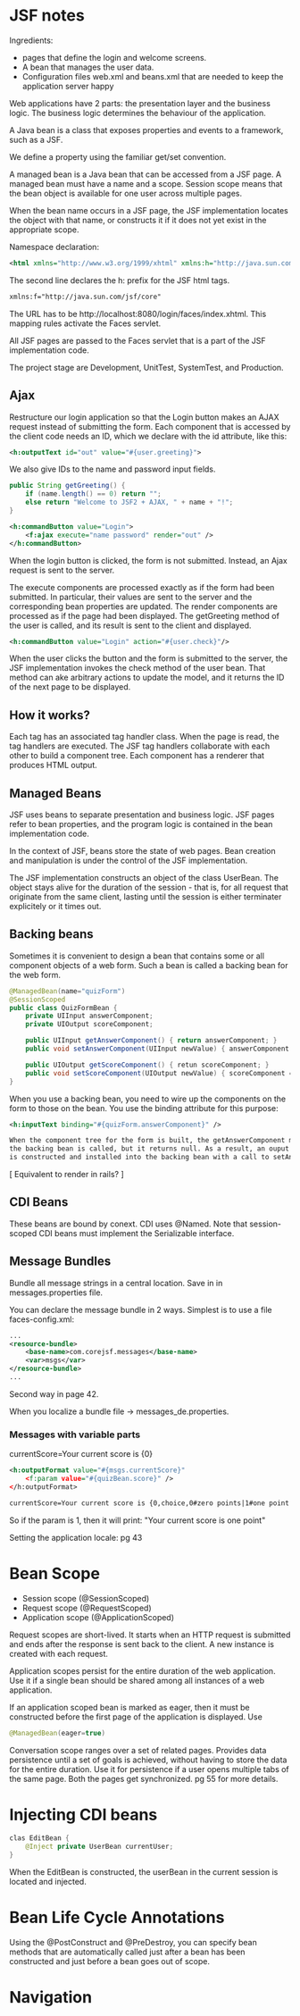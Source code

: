 # JSF notes
Ingredients:
- pages that define the login and welcome screens.
- A bean that manages the user data.
- Configuration files web.xml and beans.xml that are needed to keep the
  application server happy

Web applications have 2 parts: the presentation layer and the business logic.
The business logic determines the behaviour of the application.

A Java bean is a class that exposes properties and events to a framework, such
as a JSF.

We define a property using the familiar get/set convention.

A managed bean is a Java bean that can be accessed from a JSF page. A managed
bean must have a name and a scope. Session scope means that the bean object is
available for one user across multiple pages.

When the bean name occurs in a JSF page, the JSF implementation locates the
object with that name, or constructs it if it does not yet exist in the
appropriate scope.

Namespace declaration:
```xml
<html xmlns="http://www.w3.org/1999/xhtml" xmlns:h="http://java.sun.com/jsf/html">
```
The second line declares the h: prefix for the JSF html tags.

```xml
xmlns:f="http://java.sun.com/jsf/core"
```

The URL has to be  http://localhost:8080/login/faces/index.xhtml. This mapping
rules activate the Faces servlet.

All JSF pages are passed to the Faces servlet that is a part of the JSF
implementation code.

The project stage are Development, UnitTest, SystemTest, and Production.

## Ajax
Restructure our login application so that the Login button makes an AJAX request
instead of submitting the form. Each component that is accessed by the client
code needs an ID, which we declare with the id attribute, like this:
```xml
<h:outputText id="out" value="#{user.greeting}">
```
We also give IDs to the name and password input fields.

```java
public String getGreeting() {
    if (name.length() == 0) return "";
    else return "Welcome to JSF2 + AJAX, " + name + "!";
}
```

```xml
<h:commandButton value="Login">
    <f:ajax execute="name password" render="out" />
</h:commandButton>
```

When the login button is clicked, the form is not submitted. Instead, an Ajax
request is sent to the server.

The execute components are processed exactly as if the form had been submitted.
In particular, their values are sent to the server and the corresponding bean
properties are updated. The render components are processed as if the page had
been displayed. The getGreeting method of the user is called, and its result is
sent to the client and displayed.

```xml
<h:commandButton value="Login" action="#{user.check}"/>
```
When the user clicks the button and the form is submitted to the server, the JSF
implementation invokes the check method of the user bean. That method can ake
arbitrary actions to update the model, and it returns the ID of the next page to
be displayed.

## How it works?
Each tag has an associated tag handler class. When the page is read, the tag
handlers are executed. The JSF tag handlers collaborate with each other to
build a component tree. Each component has a renderer that produces HTML output.


## Managed Beans
JSF uses beans to separate presentation and business logic. JSF pages refer to
bean properties, and the program logic is contained in the bean implementation
code.

In the context of JSF, beans store the state of web pages. Bean creation and
manipulation is under the control of the JSF implementation.

The JSF implementation constructs an object of the class UserBean. The object
stays alive for the duration of the session - that is, for all request that
originate from the same client, lasting until the session is either terminater
explicitely or it times out.

## Backing beans
Sometimes it is convenient to design a bean that contains some or all component
objects of a web form. Such a bean is called a backing bean for the web form.

```java
@ManagedBean(name="quizForm")
@SessionScoped
public class QuizFormBean {
    private UIInput answerComponent;
    private UIOutput scoreComponent;

    public UIInput getAnswerComponent() { return answerComponent; }
    public void setAnswerComponent(UIInput newValue) { answerComponent = newValue; }

    public UIOutput getScoreComponent() { retun scoreComponent; }
    public void setScoreComponent(UIOutput newValue) { scoreComponent = newValue; }
}
```

When you use a backing bean, you need to wire up the components on the form to
those on the bean. You use the binding attribute for this purpose:
```xml
<h:inputText binding="#{quizForm.answerComponent}" />

When the component tree for the form is built, the getAnswerComponent method of
the backing bean is called, but it returns null. As a result, an ouput component
is constructed and installed into the backing bean with a call to setAnswerComponent.
```

[ Equivalent to render in rails? ]

## CDI Beans
These beans are bound by conext. CDI uses @Named. Note that session-scoped CDI
beans must implement the Serializable interface.

## Message Bundles
Bundle all message strings in a central location.
Save in in messages.properties file.

You can declare the message bundle in 2 ways. Simplest is to use a file
faces-config.xml:
```xml
...
<resource-bundle>
    <base-name>com.corejsf.messages</base-name>
    <var>msgs</var>
</resource-bundle>
...
```
Second way in page 42.

When you localize a bundle file -> messages_de.properties.

### Messages with variable parts
currentScore=Your current score is {0}

```xml
<h:outputFormat value="#{msgs.currentScore}"
    <f:param value="#{quizBean.score}" />
</h:outputFormat>
```

```xml
currentScore=Your current score is {0,choice,0#zero points|1#one point|2#{0} points}
```

So if the param is 1, then it will print: "Your current score is one point"

Setting the application locale: pg 43

# Bean Scope
- Session scope (@SessionScoped)
- Request scope (@RequestScoped)
- Application scope (@ApplicationScoped)

Request scopes are short-lived. It starts when an HTTP request is submitted and
ends after the response is sent back to the client. A new instance is created
with each request.

Application scopes  persist for the entire duration of the web application. Use
it if a single bean should be shared among all instances of a web application.

If an application scoped bean is marked as eager, then it must be constructed
before the first page of the application is displayed. Use
```java
@ManagedBean(eager=true)
```

Conversation scope ranges over a set of related pages. Provides data persistence
until a set of goals is achieved, without having to store the data for the
entire duration. Use it for persistence if a user opens multiple tabs of the
same page. Both the pages get synchronized. pg 55 for more details.

# Injecting CDI beans
```java
clas EditBean {
    @Inject private UserBean currentUser;
}
```

When the EditBean is constructed, the userBean in the current session is located
and injected.

# Bean Life Cycle Annotations
Using the @PostConstruct and @PreDestroy, you can specify bean methods that are
automatically called just after a bean has been constructed and just before a
bean goes out of scope.

# Navigation
